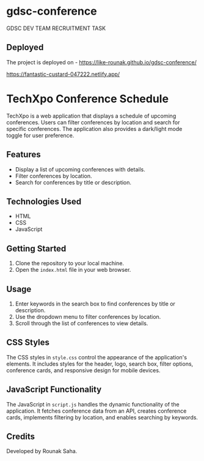 # gdsc-conference
 GDSC DEV TEAM RECRUITMENT TASK 


## Deployed 

The project is deployed on -
https://like-rounak.github.io/gdsc-conference/ 

https://fantastic-custard-047222.netlify.app/

# TechXpo Conference Schedule

TechXpo is a web application that displays a schedule of upcoming conferences. Users can filter conferences by location and search for specific conferences. The application also provides a dark/light mode toggle for user preference.

## Features

- Display a list of upcoming conferences with details.
- Filter conferences by location.
- Search for conferences by title or description.

## Technologies Used

- HTML
- CSS
- JavaScript

## Getting Started

1. Clone the repository to your local machine.
2. Open the `index.html` file in your web browser.

## Usage

1. Enter keywords in the search box to find conferences by title or description.
2. Use the dropdown menu to filter conferences by location.
4. Scroll through the list of conferences to view details.

## CSS Styles

The CSS styles in `style.css` control the appearance of the application's elements. It includes styles for the header, logo, search box, filter options, conference cards, and responsive design for mobile devices.

## JavaScript Functionality

The JavaScript in `script.js` handles the dynamic functionality of the application. It fetches conference data from an API, creates conference cards, implements filtering by location, and enables searching by keywords. 

## Credits

Developed by Rounak Saha.

